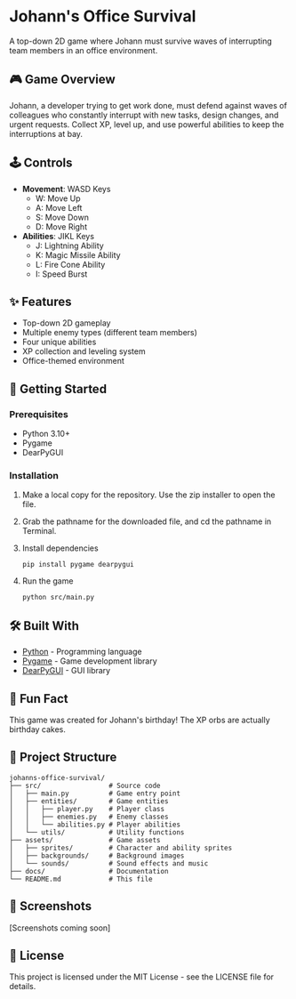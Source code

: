 
# Johann's Office Survival

A top-down 2D game where Johann must survive waves of interrupting team members in an office environment.

## 🎮 Game Overview

Johann, a developer trying to get work done, must defend against waves of colleagues who constantly interrupt with new tasks, design changes, and urgent requests. Collect XP, level up, and use powerful abilities to keep the interruptions at bay.

## 🕹️ Controls

- **Movement**: WASD Keys
  - W: Move Up
  - A: Move Left
  - S: Move Down
  - D: Move Right
- **Abilities**: JIKL Keys
  - J: Lightning Ability
  - K: Magic Missile Ability
  - L: Fire Cone Ability
  - I: Speed Burst

## ✨ Features

- Top-down 2D gameplay
- Multiple enemy types (different team members)
- Four unique abilities
- XP collection and leveling system
- Office-themed environment

## 🚀 Getting Started

### Prerequisites

- Python 3.10+
- Pygame
- DearPyGUI

### Installation

1. Make a local copy for the repository. Use the zip installer to open the file.

2. Grab the pathname for the downloaded file, and cd the pathname in Terminal.

3. Install dependencies
   ```
   pip install pygame dearpygui
   ```

4. Run the game
   ```
   python src/main.py
   ```

## 🛠️ Built With

- [Python](https://www.python.org/) - Programming language
- [Pygame](https://www.pygame.org/) - Game development library
- [DearPyGUI](https://github.com/hoffstadt/DearPyGUI) - GUI library

## 🎂 Fun Fact

This game was created for Johann's birthday! The XP orbs are actually birthday cakes.

## 📁 Project Structure

```
johanns-office-survival/
├── src/                 # Source code
│   ├── main.py          # Game entry point
│   ├── entities/        # Game entities
│   │   ├── player.py    # Player class
│   │   ├── enemies.py   # Enemy classes
│   │   └── abilities.py # Player abilities
│   └── utils/           # Utility functions
├── assets/              # Game assets
│   ├── sprites/         # Character and ability sprites
│   ├── backgrounds/     # Background images
│   └── sounds/          # Sound effects and music
├── docs/                # Documentation
└── README.md            # This file
```

## 📸 Screenshots

[Screenshots coming soon]

## 📄 License

This project is licensed under the MIT License - see the LICENSE file for details.
